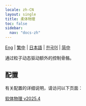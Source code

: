 ```yaml
---
locale: zh-CN
layout: single
title: 柔体物理
toc: false
sidebar:
  nav: "docs-zh"
---
```

[Eng](/dancexr/features/physics_softbody) | [繁中](/tw/dancexr/features/physics_softbody) | [日本語](/jp/dancexr/features/physics_softbody) | [한국어](/kr/dancexr/features/physics_softbody) | [简中](/zh/dancexr/features/physics_softbody)

通过粒子动态驱动额外的控制骨骼。

## 配置

有关配置的详细说明，请访问以下页面：

[软体物理 v2025.4](/dancexr/menu/2025.4/actor/physics_softbody)